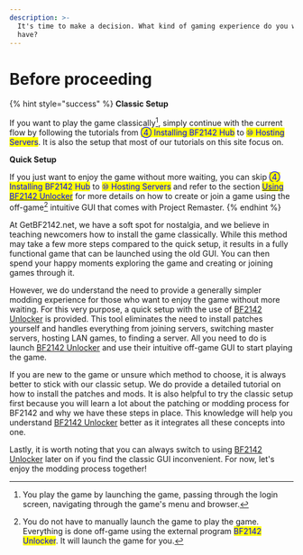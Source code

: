 ```yaml
---
description: >-
  It's time to make a decision. What kind of gaming experience do you wish to
  have?
---
```


# Before proceeding

{% hint style="success" %}
**Classic Setup**

If you want to play the game classically[^1], simply continue with the current flow by following the tutorials from <mark style="color:blue;">④ Installing BF2142 Hub</mark> to <mark style="color:blue;">⑩ Hosting Servers</mark>. It is also the setup that most of our tutorials on this site focus on.



**Quick Setup**

If you just want to enjoy the game without more waiting, you can skip <mark style="color:blue;">④ Installing BF2142 Hub</mark> to <mark style="color:blue;">⑩ Hosting Servers</mark> and refer to the section [<mark style="color:blue;">Using BF2142 Unlocker</mark>](../bf2142-unlocker/using-bf2142-unlocker.md) for more details on how to create or join a game using the off-game[^2] intuitive GUI that comes with Project Remaster.
{% endhint %}

At GetBF2142.net, we have a soft spot for nostalgia, and we believe in teaching newcomers how to install the game classically. While this method may take a few more steps compared to the quick setup, it results in a fully functional game that can be launched using the old GUI. You can then spend your happy moments exploring the game and creating or joining games through it.

However, we do understand the need to provide a generally simpler modding experience for those who want to enjoy the game without more waiting. For this very purpose, a quick setup with the use of [BF2142 Unlocker](../bf2142-unlocker/using-bf2142-unlocker.md) is provided. This tool eliminates the need to install patches yourself and handles everything from joining servers, switching master servers, hosting LAN games, to finding a server. All you need to do is launch [BF2142 Unlocker](../bf2142-unlocker/using-bf2142-unlocker.md) and use their intuitive off-game GUI to start playing the game.

If you are new to the game or unsure which method to choose, it is always better to stick with our classic setup. We do provide a detailed tutorial on how to install the patches and mods. It is also helpful to try the classic setup first because you will learn a lot about the patching or modding process for BF2142 and why we have these steps in place. This knowledge will help you understand [BF2142 Unlocker](../bf2142-unlocker/using-bf2142-unlocker.md) better as it integrates all these concepts into one.

Lastly, it is worth noting that you can always switch to using [BF2142 Unlocker](../bf2142-unlocker/using-bf2142-unlocker.md) later on if you find the classic GUI inconvenient. For now, let's enjoy the modding process together!

[^1]: You play the game by launching the game, passing through the login screen, navigating through the game's menu and browser.

[^2]: You do not have to manually launch the game to play the game. Everything is done off-game using the external program <mark style="color:blue;">BF2142 Unlocker</mark>. It will launch the game for you.
